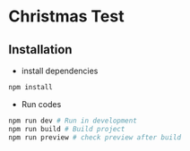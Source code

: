 # Christmas Test

## Installation

- install dependencies

```bash
npm install
```

- Run codes

```bash
npm run dev # Run in development
npm run build # Build project
npm run preview # check preview after build
```
